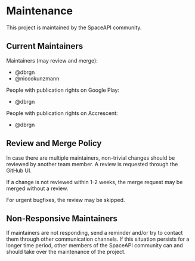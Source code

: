 # Maintenance

This project is maintained by the SpaceAPI community.

## Current Maintainers

Maintainers (may review and merge):

- @dbrgn
- @niccokunzmann

People with publication rights on Google Play:

- @dbrgn

People with publication rights on Accrescent:

- @dbrgn

## Review and Merge Policy

In case there are multiple maintainers, non-trivial changes should be reviewed
by another team member. A review is requested through the GitHub UI.

If a change is not reviewed within 1-2 weeks, the merge request may be merged
without a review.

For urgent bugfixes, the review may be skipped.

## Non-Responsive Maintainers

If maintainers are not responding, send a reminder and/or try to contact them
through other communication channels. If this situation persists for a longer
time period, other members of the SpaceAPI community can and should take over
the maintenance of the project.
